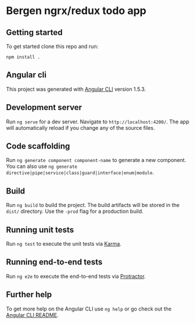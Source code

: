 # Bergen ngrx/redux todo app

## Getting started

To get started clone this repo and run:

```
npm install .
```

## Angular cli
 
 This project was generated with [Angular CLI](https://github.com/angular/angular-cli) version 1.5.3.
 
 ## Development server
 
 Run `ng serve` for a dev server. Navigate to `http://localhost:4200/`. The app will automatically reload if you change any of the source files.
 
 ## Code scaffolding
 
 Run `ng generate component component-name` to generate a new component. You can also use `ng generate directive|pipe|service|class|guard|interface|enum|module`.
 
 ## Build
 
 Run `ng build` to build the project. The build artifacts will be stored in the `dist/` directory. Use the `-prod` flag for a production build.
 
 ## Running unit tests
 
 Run `ng test` to execute the unit tests via [Karma](https://karma-runner.github.io).
 
 ## Running end-to-end tests
 
 Run `ng e2e` to execute the end-to-end tests via [Protractor](http://www.protractortest.org/).
 
 ## Further help
 
 To get more help on the Angular CLI use `ng help` or go check out the [Angular CLI README](https://github.com/angular/angular-cli/blob/master/README.md).
